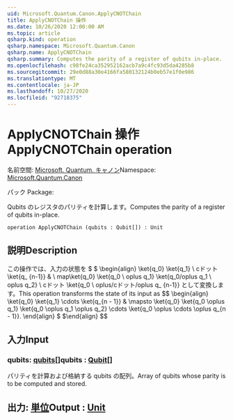 ```yaml
---
uid: Microsoft.Quantum.Canon.ApplyCNOTChain
title: ApplyCNOTChain 操作
ms.date: 10/26/2020 12:00:00 AM
ms.topic: article
qsharp.kind: operation
qsharp.namespace: Microsoft.Quantum.Canon
qsharp.name: ApplyCNOTChain
qsharp.summary: Computes the parity of a register of qubits in-place.
ms.openlocfilehash: c98fe24ca352952162acb7a9c4fc93d5da4285b8
ms.sourcegitcommit: 29e0d88a30e4166fa580132124b0eb57e1f0e986
ms.translationtype: MT
ms.contentlocale: ja-JP
ms.lasthandoff: 10/27/2020
ms.locfileid: "92718375"
---
```

# <a name="applycnotchain-operation"></a><span data-ttu-id="a71c8-102">ApplyCNOTChain 操作</span><span class="sxs-lookup"><span data-stu-id="a71c8-102">ApplyCNOTChain operation</span></span>

<span data-ttu-id="a71c8-103">名前空間: [Microsoft. Quantum. キャノン](xref:Microsoft.Quantum.Canon)</span><span class="sxs-lookup"><span data-stu-id="a71c8-103">Namespace: [Microsoft.Quantum.Canon](xref:Microsoft.Quantum.Canon)</span></span>

<span data-ttu-id="a71c8-104">パック [](https://nuget.org/packages/)</span><span class="sxs-lookup"><span data-stu-id="a71c8-104">Package: [](https://nuget.org/packages/)</span></span>


<span data-ttu-id="a71c8-105">Qubits のレジスタのパリティを計算します。</span><span class="sxs-lookup"><span data-stu-id="a71c8-105">Computes the parity of a register of qubits in-place.</span></span>

```qsharp
operation ApplyCNOTChain (qubits : Qubit[]) : Unit
```


## <a name="description"></a><span data-ttu-id="a71c8-106">説明</span><span class="sxs-lookup"><span data-stu-id="a71c8-106">Description</span></span>

<span data-ttu-id="a71c8-107">この操作では、入力の状態を $ $ \begin{align} \ket{q_0} \ket{q_1} \ cドット \ket{q_ {n-1}} & \ map\ket{q_0} \ket{q_0 \ oplus q_1} \ket{q_0/oplus q_1 \ oplus q_2} \ cドット \ket{q_0 \ oplus/cドット/oplus q_ {n-1}} として変換します。</span><span class="sxs-lookup"><span data-stu-id="a71c8-107">This operation transforms the state of its input as $$ \begin{align} \ket{q_0} \ket{q_1} \cdots \ket{q_{n - 1}} & \mapsto \ket{q_0} \ket{q_0 \oplus q_1} \ket{q_0 \oplus q_1 \oplus q_2} \cdots \ket{q_0 \oplus \cdots \oplus q_{n - 1}}.</span></span>
<span data-ttu-id="a71c8-108">\end{align} $ $</span><span class="sxs-lookup"><span data-stu-id="a71c8-108">\end{align} $$</span></span>

## <a name="input"></a><span data-ttu-id="a71c8-109">入力</span><span class="sxs-lookup"><span data-stu-id="a71c8-109">Input</span></span>

### <a name="qubits--qubit"></a><span data-ttu-id="a71c8-110">qubits: [qubits](xref:microsoft.quantum.lang-ref.qubit)[]</span><span class="sxs-lookup"><span data-stu-id="a71c8-110">qubits : [Qubit](xref:microsoft.quantum.lang-ref.qubit)[]</span></span>

<span data-ttu-id="a71c8-111">パリティを計算および格納する qubits の配列。</span><span class="sxs-lookup"><span data-stu-id="a71c8-111">Array of qubits whose parity is to be computed and stored.</span></span>



## <a name="output--unit"></a><span data-ttu-id="a71c8-112">出力: [単位](xref:microsoft.quantum.lang-ref.unit)</span><span class="sxs-lookup"><span data-stu-id="a71c8-112">Output : [Unit](xref:microsoft.quantum.lang-ref.unit)</span></span>

